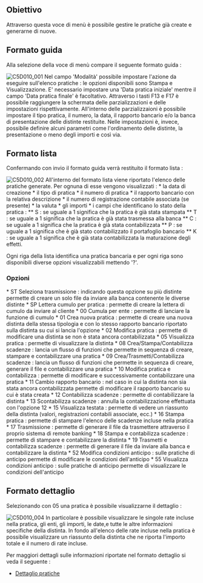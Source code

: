 ## Obiettivo
Attraverso questa voce di menù è possibile gestire le pratiche già create e generarne di nuove.

## Formato guida
Alla selezione della voce di menù compare il seguente formato guida : 

![C5D010_001](http://doc.smeup.com/immagini/MBDOC_OGG-P_C5NOPA0/C5D010_001.png)
Nel campo 'Modalità'  possibile impostare l'azione da eseguire sull'elenco pratiche :  le opzioni disponibili sono Stampa e Visualizzazione. E' necessario impostare una 'Data pratica iniziale' mentre il campo 'Data pratica finale' è facoltativo.
Attraverso i tasti F13 e F17 è possibile raggiungere la schermata delle parzializzazioni e delle impostazioni rispettivamente. All'interno delle parzializzaioni è possibile impostare il tipo pratica, il numero, la data, il rapporto bancario e/o la banca di presentazione delle distinte restituite. Nelle impostazioni è, invece,  possibile definire alcuni parametri come l'ordinamento delle distinte, la presentazione o meno degli importi e così via.

## Formato lista
Confermando con invio il formato guida verrà restituito il formato lista : 

![C5D010_002](http://doc.smeup.com/immagini/MBDOC_OGG-P_C5NOPA0/C5D010_002.png)
All'interno del formato lista viene riportato l'elenco delle pratiche generate. Per ognuna di esse vengono visualizzati : 
 \* la data di creazione
 \* il tipo di pratica
 \* il numero di pratica
 \* il rapporto bancario con la relativa descrizione
 \* il numero di registrazione contabile associata (se presente)
 \* la valuta
 \* gli importi
 \* i campi che identificano lo stato della pratica : 
 \*\* S :  se uguale a 1 significa che la pratica è già stata stampata
 \*\* T :  se uguale a 1 significa che la pratica è già stata trasmessa alla banca
 \*\* C :  se uguale a 1 significa che la pratica è già stata contabilizzata
 \*\* P :  se uguale a 1 significa che è già stato contabilizzato il portafoglio bancario
 \*\* K :  se uguale a 1 significa che è già stata contabilizzata la maturazione degli effetti.

Ogni riga della lista identifica una pratica bancaria e per ogni riga sono disponibili diverse opzioni visualizzabili mettendo '?'.

### Opzioni
 \* ST Seleziona trasmissione :  indicando questa opzione su più distinte permette di creare un solo file da inviare alla banca contenente le diverse distinte
 \* SP Lettera cumulo per pratica :  permette di creare la lettera di cumulo da inviare al cliente
 \* 00 Cumula per ente :  permette di lanciare la funzione di cumulo
 \* 01 Crea nuova pratica :  permette di creare una nuova distinta della stessa tipologia e con lo stesso rapporto bancario riportato sulla distinta su cui si lancia l'opzione
 \* 02 Modifica pratica :  permette di modificare una distinta se non è stata ancora contabilizzata
 \* 05 Visualizza pratica :  permette di visualizzare la distinta
 \* 08 Crea/Stampa/Contabilizza scadenze :  lancia un flusso di funzioni che permette in sequenza di creare, stampare e contabilizzare una pratica
 \* 09 Crea/Trasmetti/Contabilizza scadenze :  lancia un flusso di funzioni che permette in sequenza di creare, generare il file e contabilizzare una pratica
 \* 10 Modifica pratica e contabilizza :  permette di modificare e successivamente contabilizzare una pratica
 \* 11 Cambio rapporto bancario :  nel caso in cui la distinta non sia stata ancora contabilizzata permette di modificare il rapporto bancario su cui è stata creata
 \* 12 Contabilizza scadenze :  permette di contabilizzare la distinta
 \* 13 Scontabilizza scadenze :  annulla la contabilizzazione effettuata con l'opzione 12
 \* 15 Visualizza testata :  permette di vedere un riassunto della distinta (valori, registrazioni contabili associate, ecc.)
 \* 16 Stampa pratica :  permette di stampare l'elenco delle scadenze incluse nella pratica
 \* 17 Trasmissione :  permette di generare il file da trasmettere attraverso il proprio sistema di remote banking
 \* 18 Stampa e contabilizza scadenze :  permette di stampare e contabilizzare la distinta
 \* 19 Trasmetti e contabilizza scadenze :  permette di generare il file da inviare alla banca e contabilizzare la distinta
 \* 52 Modifica condizioni anticipo :  sulle pratiche di anticipo permette di modificare le condizioni dell'anticipo
 \* 55 Visualizza condizioni anticipo :  sulle pratiche di anticipo permette di visualizzare le condizioni dell'anticipo

## Formato dettaglio
Selezionando con 05 una pratica è possibile visualizzarne il dettaglio : 

![C5D010_004](http://doc.smeup.com/immagini/MBDOC_OGG-P_C5NOPA0/C5D010_004.png)
In particolare è possibile visualizzare le singole rate incluse nella pratica, gli enti, gli importi, le date,e tutte le altre informazioni specifiche della distinta. In fondo all'elenco delle rate incluse nella pratica è possibile visualizzare un riassunto della distinta che ne riporta l'importo totale e il numero di rate incluse.

Per maggiori dettagli sulle informazioni riportate nel formato dettaglio si veda il seguente : 
- [Dettaglio pratiche](Sorgenti/DOC/OJ/PGM/C5RR12K2)
